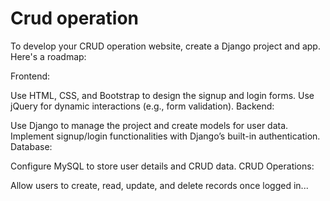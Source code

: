 # Crud operation

To develop your CRUD operation website, create a Django project and app. Here's a roadmap:

Frontend:

Use HTML, CSS, and Bootstrap to design the signup and login forms.
Use jQuery for dynamic interactions (e.g., form validation).
Backend:

Use Django to manage the project and create models for user data.
Implement signup/login functionalities with Django’s built-in authentication.
Database:

Configure MySQL to store user details and CRUD data.
CRUD Operations:

Allow users to create, read, update, and delete records once logged in...
